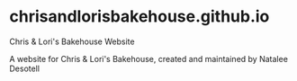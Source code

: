 # chrisandlorisbakehouse.github.io
Chris &amp; Lori's Bakehouse Website

A website for Chris & Lori's Bakehouse, created and maintained by Natalee Desotell
